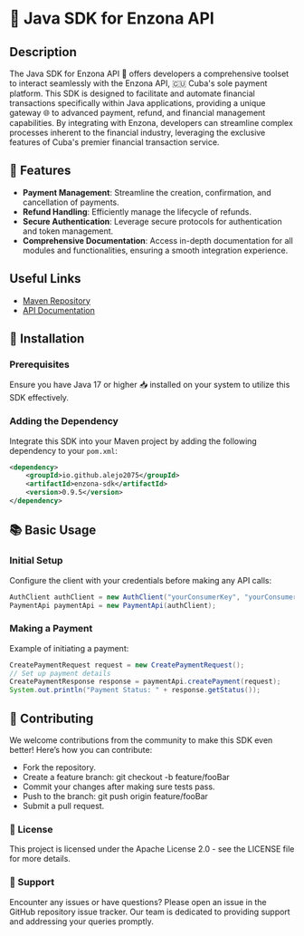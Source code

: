# 🏦 Java SDK for Enzona API

## Description
The Java SDK for Enzona API 🚀 offers developers a comprehensive toolset to interact seamlessly with the Enzona API, 🇨🇺 Cuba's sole payment platform. This SDK is designed to facilitate and automate financial transactions specifically within Java applications, providing a unique gateway 🌐 to advanced payment, refund, and financial management capabilities. By integrating with Enzona, developers can streamline complex processes inherent to the financial industry, leveraging the exclusive features of Cuba's premier financial transaction service.

## 🌟 Features
- **Payment Management**: Streamline the creation, confirmation, and cancellation of payments.
- **Refund Handling**: Efficiently manage the lifecycle of refunds.
- **Secure Authentication**: Leverage secure protocols for authentication and token management.
- **Comprehensive Documentation**: Access in-depth documentation for all modules and functionalities, ensuring a smooth integration experience.

## Useful Links
- [Maven Repository](https://central.sonatype.com/artifact/io.github.alejo2075/enzona-sdk)
- [API Documentation](https://alejo2075.github.io/enzona-sdk-java/)

## 🔧 Installation

### Prerequisites
Ensure you have Java 17 or higher 📥 installed on your system to utilize this SDK effectively.

### Adding the Dependency
Integrate this SDK into your Maven project by adding the following dependency to your `pom.xml`:

```xml
<dependency>
    <groupId>io.github.alejo2075</groupId>
    <artifactId>enzona-sdk</artifactId>
    <version>0.9.5</version>
</dependency>
```


## 📚 Basic Usage
### Initial Setup
Configure the client with your credentials before making any API calls:

``` java
AuthClient authClient = new AuthClient("yourConsumerKey", "yourConsumerSecret");
PaymentApi paymentApi = new PaymentApi(authClient);
```

### Making a Payment
Example of initiating a payment:

``` java
CreatePaymentRequest request = new CreatePaymentRequest();
// Set up payment details
CreatePaymentResponse response = paymentApi.createPayment(request);
System.out.println("Payment Status: " + response.getStatus());
```

## 🤝 Contributing
We welcome contributions from the community to make this SDK even better! Here’s how you can contribute:

- Fork the repository.
- Create a feature branch: git checkout -b feature/fooBar
- Commit your changes after making sure tests pass.
- Push to the branch: git push origin feature/fooBar
- Submit a pull request.

### 📄 License
This project is licensed under the Apache License 2.0 - see the LICENSE file for more details.

### 💬 Support
Encounter any issues or have questions? Please open an issue in the GitHub repository issue tracker. Our team is dedicated to providing support and addressing your queries promptly.
